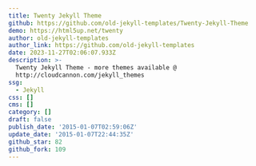 ```yaml
---
title: Twenty Jekyll Theme
github: https://github.com/old-jekyll-templates/Twenty-Jekyll-Theme
demo: https://html5up.net/twenty
author: old-jekyll-templates
author_link: https://github.com/old-jekyll-templates
date: 2023-11-27T02:06:07.933Z
description: >-
  Twenty Jekyll Theme - more themes available @
  http://cloudcannon.com/jekyll_themes
ssg:
  - Jekyll
css: []
cms: []
category: []
draft: false
publish_date: '2015-01-07T02:59:06Z'
update_date: '2015-01-07T22:44:35Z'
github_star: 82
github_fork: 109
---
```

